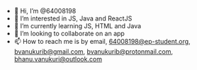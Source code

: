 - 👋 Hi, I’m @64008198
- 👀 I’m interested in JS, Java and ReactJS
- 🌱 I’m currently learning JS, HTML and Java
- 💞️ I’m looking to collaborate on an app
- 📫 How to reach me is by email, 64008198@ep-student.org, bvanukurib@gmail.com, bvanukurib@protonmail.com, bhanu.vanukuri@outlook.com

<!---
64008198/64008198 is a ✨ special ✨ repository because its `README.md` (this file) appears on your GitHub profile.
You can click the Preview link to take a look at your changes.
--->
